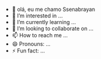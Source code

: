 - 👋 olá, eu me chamo Ssenabrayan
- 👀 I’m interested in ...
- 🌱 I’m currently learning ...
- 💞️ I’m looking to collaborate on ...
- 📫 How to reach me ...
- 😄 Pronouns: ...
- ⚡ Fun fact: ...

<!---
Ssenabrayan/Ssenabrayan is a ✨ special ✨ repository because its `README.md` (this file) appears on your GitHub profile.
You can click the Preview link to take a look at your changes.
--->
